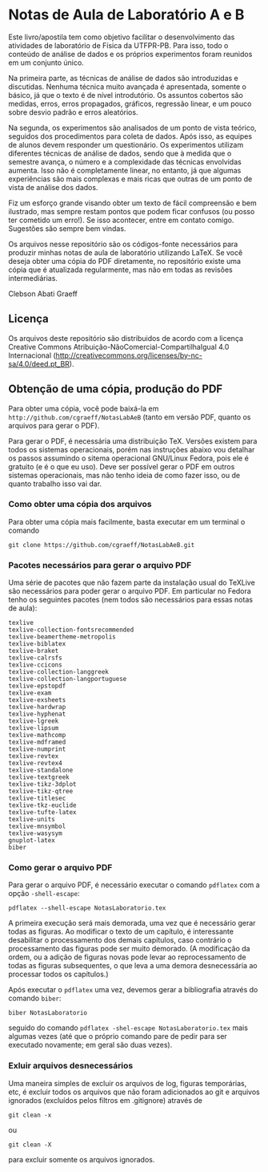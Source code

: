 # Notas de Aula de Laboratório A e B
Este livro/apostila tem como objetivo facilitar o desenvolvimento das atividades de laboratório de Física da UTFPR-PB. Para isso, todo o conteúdo de análise de dados e os próprios experimentos foram reunidos em um conjunto único. 

Na primeira parte, as técnicas de análise de dados são introduzidas e discutidas. Nenhuma técnica muito avançada é apresentada, somente o básico, já que o texto é de nível introdutório. Os assuntos cobertos são medidas, erros, erros propagados, gráficos, regressão linear, e um pouco sobre desvio padrão e erros aleatórios.

Na segunda, os experimentos são analisados de um ponto de vista teórico, seguidos dos procedimentos para coleta de dados. Após isso, as equipes de alunos devem responder um questionário. Os experimentos utilizam diferentes técnicas de análise de dados, sendo que à medida que o semestre avança, o número e a complexidade das técnicas envolvidas aumenta. Isso não é completamente linear, no entanto, já que algumas experiências são mais complexas e mais ricas que outras de um ponto de vista de análise dos dados.

Fiz um esforço grande visando obter um texto de fácil compreensão e bem ilustrado, mas sempre restam pontos que podem ficar confusos (ou posso ter cometido um erro!). Se isso acontecer, entre em contato comigo. Sugestões são sempre bem vindas.

Os arquivos nesse repositório são os códigos-fonte necessários para produzir
minhas notas de aula de laboratório utilizando LaTeX. Se você deseja obter uma
cópia do PDF diretamente, no repositório existe uma cópia que é atualizada
regularmente, mas não em todas as revisões intermediárias.

Clebson Abati Graeff

## Licença
Os arquivos deste repositório são distribuidos de acordo com a licença Creative
Commons Atribuição-NãoComercial-CompartilhaIgual 4.0 Internacional
(http://creativecommons.org/licenses/by-nc-sa/4.0/deed.pt_BR).

## Obtenção de uma cópia, produção do PDF
Para obter uma cópia, você pode baixá-la em
`http://github.com/cgraeff/NotasLabAeB` (tanto em versão PDF, quanto os arquivos
para gerar o PDF).

Para gerar o PDF, é necessária uma distribuição TeX. Versões existem para todos
os sistemas operacionais, porém nas instruções abaixo vou detalhar os passos
assumindo o sitema operacional GNU/Linux Fedora, pois ele é gratuito (e é o que
eu uso). Deve ser possível gerar o PDF em outros sistemas operacionais, mas não
tenho ideia de como fazer isso, ou de quanto trabalho isso vai dar.

### Como obter uma cópia dos arquivos
Para obter uma cópia mais facilmente, basta executar em um terminal o comando
```
git clone https://github.com/cgraeff/NotasLabAeB.git
```

### Pacotes necessários para gerar o arquivo PDF
Uma série de pacotes que não fazem parte da instalação usual do TeXLive são
necessários para poder gerar o arquivo PDF. Em particular no Fedora tenho os
seguintes pacotes (nem todos são necessários para essas notas de aula):
```
texlive
texlive-collection-fontsrecommended
texlive-beamertheme-metropolis
texlive-biblatex
texlive-braket
texlive-calrsfs
texlive-ccicons
texlive-collection-langgreek
texlive-collection-langportuguese
texlive-epstopdf
texlive-exam
texlive-exsheets
texlive-hardwrap
texlive-hyphenat
texlive-lgreek
texlive-lipsum
texlive-mathcomp
texlive-mdframed
texlive-numprint
texlive-revtex
texlive-revtex4
texlive-standalone
texlive-textgreek
texlive-tikz-3dplot
texlive-tikz-qtree
texlive-titlesec
texlive-tkz-euclide
texlive-tufte-latex
texlive-units
texlive-mnsymbol
texlive-wasysym
gnuplot-latex
biber
```

### Como gerar o arquivo PDF
Para gerar o arquivo PDF, é necessário executar o comando `pdflatex` com a opção `-shell-escape`:
```
pdflatex --shell-escape NotasLaboratorio.tex
```
A primeira execução será mais demorada, uma vez que é necessário gerar todas
as figuras. Ao modificar o texto de um capítulo, é interessante desabilitar
o processamento dos demais capítulos, caso contrário o processamento das figuras
pode ser muito demorado. (A modificação da ordem, ou a adição de figuras novas
pode levar ao reprocessamento de todas as figuras subsequentes, o que leva a uma
demora desnecessária ao processar todos os capítulos.)

Após executar o `pdflatex` uma vez, devemos gerar a bibliografia através do
comando `biber`:
```
biber NotasLaboratorio
```
seguido do comando `pdflatex -shel-escape NotasLaboratorio.tex` mais algumas vezes (até que
o próprio comando pare de pedir para ser executado novamente; em geral são duas vezes).

### Exluir arquivos desnecessários
Uma maneira simples de excluir os arquivos de log, figuras temporárias, etc, é
excluir todos os arquivos que não foram adicionados ao git e arquivos ignorados (excluídos pelos filtros em .gitignore) através de
```
git clean -x
```
ou
```
git clean -X
```
para excluir somente os arquivos ignorados.
